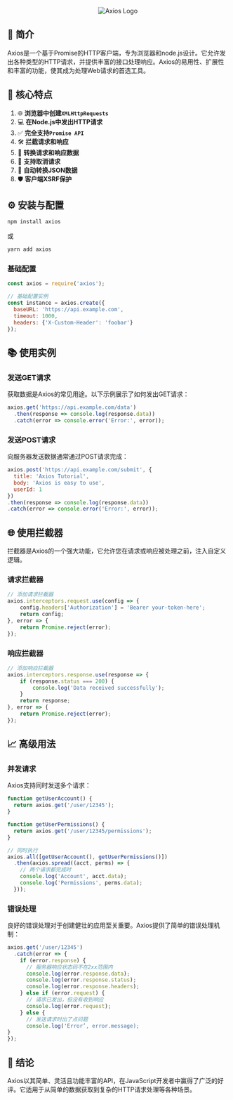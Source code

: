 <p align=center><img src="https://axios-http.com/assets/logo.svg" alt="Axios Logo"  /></p>

## 🌟 简介

Axios是一个基于Promise的HTTP客户端，专为浏览器和node.js设计。它允许发出各种类型的HTTP请求，并提供丰富的接口处理响应。Axios的易用性、扩展性和丰富的功能，使其成为处理Web请求的首选工具。

## 🚀 核心特点

1. 🌐 **浏览器中创建`XMLHttpRequests`**
2. 💻 **在Node.js中发出HTTP请求**
3. ✅ **完全支持`Promise API`**
4. 🛠 **拦截请求和响应**
5. 🔄 **转换请求和响应数据**
6. 🚫 **支持取消请求**
7. 📄 **自动转换JSON数据**
8. 🛡 **客户端XSRF保护**

## ⚙️ 安装与配置

```bash
npm install axios
```

或

```bash
yarn add axios
```

### 基础配置

```javascript
const axios = require('axios');

// 基础配置实例
const instance = axios.create({
  baseURL: 'https://api.example.com',
  timeout: 1000,
  headers: {'X-Custom-Header': 'foobar'}
});
```

## 📚 使用实例

### 发送GET请求

获取数据是Axios的常见用途。以下示例展示了如何发出GET请求：

```javascript
axios.get('https://api.example.com/data')
  .then(response => console.log(response.data))
  .catch(error => console.error('Error:', error));
```

### 发送POST请求

向服务器发送数据通常通过POST请求完成：

```javascript
axios.post('https://api.example.com/submit', {
  title: 'Axios Tutorial',
  body: 'Axios is easy to use',
  userId: 1
})
.then(response => console.log(response.data))
.catch(error => console.error('Error:', error));
```

## 🌐 使用拦截器

拦截器是Axios的一个强大功能，它允许您在请求或响应被处理之前，注入自定义逻辑。

### 请求拦截器

```javascript
// 添加请求拦截器
axios.interceptors.request.use(config => {
    config.headers['Authorization'] = 'Bearer your-token-here';
    return config;
}, error => {
    return Promise.reject(error);
});
```

### 响应拦截器

```javascript
// 添加响应拦截器
axios.interceptors.response.use(response => {
    if (response.status === 200) {
        console.log('Data received successfully');
    }
    return response;
}, error => {
    return Promise.reject(error);
});
```

## 📈 高级用法

### 并发请求

Axios支持同时发送多个请求：

```javascript
function getUserAccount() {
  return axios.get('/user/12345');
}

function getUserPermissions() {
  return axios.get('/user/12345/permissions');
}

// 同时执行
axios.all([getUserAccount(), getUserPermissions()])
  .then(axios.spread((acct, perms) => {
    // 两个请求都完成时
    console.log('Account', acct.data);
    console.log('Permissions', perms.data);
  }));
```

### 错误处理

良好的错误处理对于创建健壮的应用至关重要。Axios提供了简单的错误处理机制：

```javascript
axios.get('/user/12345')
  .catch(error => {
    if (error.response) {
      // 服务器响应状态码不在2xx范围内
      console.log(error.response.data);
      console.log(error.response.status);
      console.log(error.response.headers);
    } else if (error.request) {
      // 请求已发出，但没有收到响应
      console.log(error.request);
    } else {
      // 发送请求时出了点问题
      console.log('Error’, error.message);
}
});
```

## 🔗 结论

Axios以其简单、灵活且功能丰富的API，在JavaScript开发者中赢得了广泛的好评。它适用于从简单的数据获取到复杂的HTTP请求处理等各种场景。
